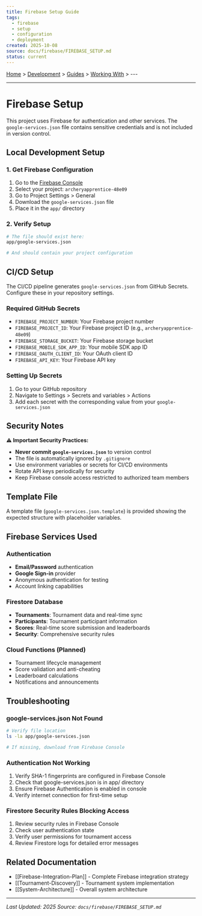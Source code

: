 ```yaml
---
title: Firebase Setup Guide
tags:
  - firebase
  - setup
  - configuration
  - deployment
created: 2025-10-08
source: docs/firebase/FIREBASE_SETUP.md
status: current
---
```


[Home](/) > [Development](/Development/) > [Guides](/Development/Guides/) > [Working With](/Development/Guides/Working-With/) > ---

---


# Firebase Setup

This project uses Firebase for authentication and other services. The `google-services.json` file contains sensitive credentials and is not included in version control.

## Local Development Setup

### 1. Get Firebase Configuration

1. Go to the [Firebase Console](https://console.firebase.google.com/)
2. Select your project: `archeryapprentice-48e09`
3. Go to Project Settings > General
4. Download the `google-services.json` file
5. Place it in the `app/` directory

### 2. Verify Setup

```bash
# The file should exist here:
app/google-services.json

# And should contain your project configuration
```

## CI/CD Setup

The CI/CD pipeline generates `google-services.json` from GitHub Secrets. Configure these in your repository settings.

### Required GitHub Secrets

- `FIREBASE_PROJECT_NUMBER`: Your Firebase project number
- `FIREBASE_PROJECT_ID`: Your Firebase project ID (e.g., `archeryapprentice-48e09`)
- `FIREBASE_STORAGE_BUCKET`: Your Firebase storage bucket
- `FIREBASE_MOBILE_SDK_APP_ID`: Your mobile SDK app ID
- `FIREBASE_OAUTH_CLIENT_ID`: Your OAuth client ID
- `FIREBASE_API_KEY`: Your Firebase API key

### Setting Up Secrets

1. Go to your GitHub repository
2. Navigate to Settings > Secrets and variables > Actions
3. Add each secret with the corresponding value from your `google-services.json`

## Security Notes

**⚠️ Important Security Practices:**

- **Never commit `google-services.json`** to version control
- The file is automatically ignored by `.gitignore`
- Use environment variables or secrets for CI/CD environments
- Rotate API keys periodically for security
- Keep Firebase console access restricted to authorized team members

## Template File

A template file (`google-services.json.template`) is provided showing the expected structure with placeholder variables.

## Firebase Services Used

### Authentication

- **Email/Password** authentication
- **Google Sign-in** provider
- Anonymous authentication for testing
- Account linking capabilities

### Firestore Database

- **Tournaments**: Tournament data and real-time sync
- **Participants**: Tournament participant information
- **Scores**: Real-time score submission and leaderboards
- **Security**: Comprehensive security rules

### Cloud Functions (Planned)

- Tournament lifecycle management
- Score validation and anti-cheating
- Leaderboard calculations
- Notifications and announcements

## Troubleshooting

### google-services.json Not Found

```bash
# Verify file location
ls -la app/google-services.json

# If missing, download from Firebase Console
```

### Authentication Not Working

1. Verify SHA-1 fingerprints are configured in Firebase Console
2. Check that google-services.json is in app/ directory
3. Ensure Firebase Authentication is enabled in console
4. Verify internet connection for first-time setup

### Firestore Security Rules Blocking Access

1. Review security rules in Firebase Console
2. Check user authentication state
3. Verify user permissions for tournament access
4. Review Firestore logs for detailed error messages

## Related Documentation

- [[Firebase-Integration-Plan]] - Complete Firebase integration strategy
- [[Tournament-Discovery]] - Tournament system implementation
- [[System-Architecture]] - Overall system architecture

---

*Last Updated: 2025*
*Source: `docs/firebase/FIREBASE_SETUP.md`*